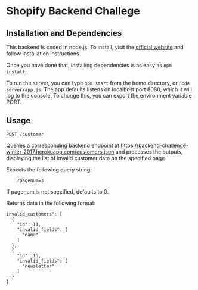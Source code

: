 # Shopify Backend Challege

## Installation and Dependencies

This backend is coded in node.js. To install, visit the [official website](https://nodejs.org/) and follow installation instructions.

Once you have done that, installing dependencies is as easy as `npm install`.

To run the server, you can type `npm start` from the home directory, or `node server/app.js`. The app defaults listens on localhost port 8080, which it will log to the console. To change this, you can export the environment variable PORT.

## Usage

```
POST /customer
```

Queries a corresponding backend endpoint at https://backend-challenge-winter-2017.herokuapp.com/customers.json and processes the outputs, displaying the list of invalid
customer data on the specified page. 


Expects the following query string:
```
    ?pagenum=3
```
If pagenum is not specified, defaults to 0.


Returns data in the following format:

    invalid_customers": [
      {
        "id": 11,
        "invalid_fields": [
          "name"
        ]
      },
      {
        "id": 15,
        "invalid_fields": [
          "newsletter"
        ]
      }
    }
